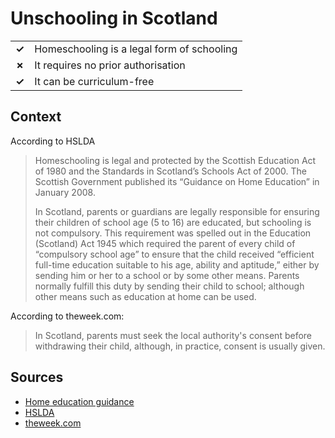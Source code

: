 # Unschooling in Scotland
| | |
|-|-|
| __✓__ | Homeschooling is a legal form of schooling |
| __✗__ | It requires no prior authorisation |
| __✓__ | It can be curriculum-free |

## Context

According to HSLDA

> Homeschooling is legal and protected by the Scottish Education Act of 1980 and the Standards in Scotland’s Schools Act of 2000. The Scottish Government published its “Guidance on Home Education” in January 2008.
>
>In Scotland, parents or guardians are legally responsible for ensuring their children of school age (5 to 16) are educated, but schooling is not compulsory. This requirement was spelled out in the Education (Scotland) Act 1945 which required the parent of every child of “compulsory school age” to ensure that the child received “efficient full-time education suitable to his age, ability and aptitude,” either by sending him or her to a school or by some other means. Parents normally fulfill this duty by sending their child to school; although other means such as education at home can be used.

According to theweek.com:

>In Scotland, parents must seek the local authority's consent before
>withdrawing their child, although, in practice, consent is usually given.

## Sources

* [Home education guidance](https://www.gov.scot/publications/home-education-guidance/pages/1/)
* [HSLDA](https://hslda.org/post/scotland)
* [theweek.com](https://theweek.com/education/what-are-the-rules-about-homeschooling-and-how-are-they-changing)
